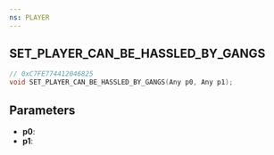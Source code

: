 ```yaml
---
ns: PLAYER
---
```

## SET_PLAYER_CAN_BE_HASSLED_BY_GANGS

```c
// 0xC7FE774412046825
void SET_PLAYER_CAN_BE_HASSLED_BY_GANGS(Any p0, Any p1);
```

## Parameters
* **p0**:
* **p1**:

